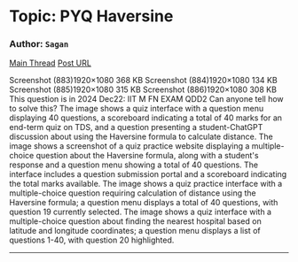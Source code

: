 # Topic: PYQ Haversine

### Author: `Sagan`
[Main Thread](https://discourse.onlinedegree.iitm.ac.in/t/pyq-haversine/172546)
[Post URL](https://discourse.onlinedegree.iitm.ac.in/t/pyq-haversine/172546/1)

[post_number]: 1
Screenshot (883)1920×1080 368 KB
Screenshot (884)1920×1080 134 KB
Screenshot (885)1920×1080 315 KB
Screenshot (886)1920×1080 308 KB
This question is in 2024 Dec22: IIT M FN EXAM QDD2
Can anyone tell how to solve this?
The image shows a quiz interface with a question menu displaying 40 questions, a scoreboard indicating a total of 40 marks for an end-term quiz on TDS, and a question presenting a student-ChatGPT discussion about using the Haversine formula to calculate distance.
The image shows a screenshot of a quiz practice website displaying a multiple-choice question about the Haversine formula, along with a student's response and a question menu showing a total of 40 questions.  The interface includes a question submission portal and a scoreboard indicating the total marks available.
The image shows a quiz practice interface with a multiple-choice question requiring calculation of distance using the Haversine formula; a question menu displays a total of 40 questions, with question 19 currently selected.
The image shows a quiz interface with a multiple-choice question about finding the nearest hospital based on latitude and longitude coordinates; a question menu displays a list of questions 1-40, with question 20 highlighted.

---

